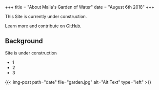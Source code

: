 +++
title = "About Malia's Garden of Water"
date = "August 6th 2018"
+++

This Site is currently under construction.

Learn more and contribute on [GitHub](https://github.com/spf13).

## Background

Site is under construction

* 1
* 2
* 3

{{< img-post path="date" file="garden.jpg" alt="Alt Text" type="left" >}}
